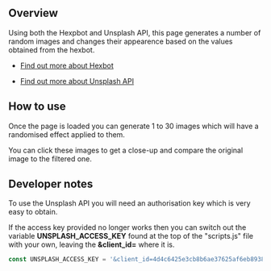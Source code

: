 ## Overview

Using both the Hexpbot and Unsplash API, this page generates a number of random images and changes their appearence based on the values obtained from the hexbot.

* [Find out more about Hexbot](https://noopschallenge.com/challenges/hexbot)

* [Find out more about Unsplash API](https://unsplash.com/developers)

## How to use

Once the page is loaded you can generate 1 to 30 images which will have a randomised effect applied to them.

You can click these images to get a close-up and compare the original image to the filtered one.

## Developer notes

To use the Unsplash API you will need an authorisation key which is very easy to obtain.

If the access key provided no longer works then you can switch out the variable **UNSPLASH_ACCESS_KEY** found at the top of the "scripts.js" file with your own, leaving the __&client_id=__ where it is.

```Javascript
const UNSPLASH_ACCESS_KEY = '&client_id=4d4c6425e3cb8b6ae37625af6eb8938c1b574f4a719ad0992d55ee64c9b1cc58'
```
